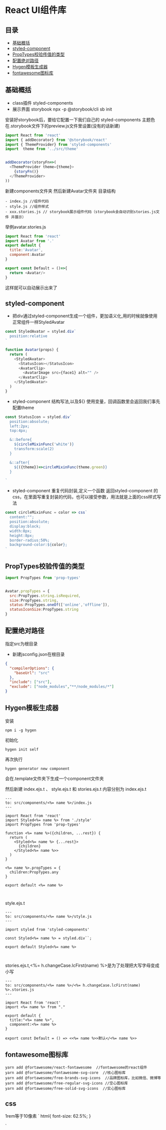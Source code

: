 # React UI组件库

## 目录

- [基础概括](#基础概括)
- [styled-component](#styled-component)
- [PropTypes校验传值的类型](#PropTypes校验传值的类型)
- [配置绝对路径](#配置绝对路径)
- [Hygen模板生成器](#Hygen模板生成器)
- [fontawesome图标库](#fontawesome图标库)

## 基础概括

- class插件 styled-components
- 展示界面 storybook  npx -p @storybook/cli sb init

安装好storybook后，要给它配置一下我们自己的 styled-components 主题色
在.storybook文件下的preview.js文件里设置(没有的话新建)
```js
import React from 'react'
import { addDecorator} from '@storybook/react'
import { ThemeProvider} from 'styled-components'
import  theme from '../src/theme'


addDecorator(storyFn=>(
  <ThemeProvider theme={theme}>
    {storyFn()}
  </ThemeProvider>
))
```

新建components文件夹 然后新建Avatar文件夹
目录结构
```
- index.js //组件代码
- style.js //组件样式
- xxx.stories.js // storybook展示组件代码（storybook会自动识别stories.js文件 并展示）
```
举例avatar.stories.js
```js
import React from 'react'
import Avatar from '.'
export default {
  title:'Avatar',
  component:Avatar
}

export const Default = ()=>{
  return <Avatar/>
}
```
这样就可以自动展示出来了


## styled-component

- 把div通过styled-component生成一个组件，更加语义化,用的时候就像使用正常组件一样StyledAvatar
```js
const StyledAvatar = styled.div`
  position:relative
`

function Avatar(props) {
  return (
    <StyledAvatar>
      <StatusIcon></StatusIcon>
      <AvatarClip>
        <AvatarImage src={face1} alt="" />
      </AvatarClip>
    </StyledAvatar>
  )
}

```

- styled-component 结构写法,以及${} 使用变量，回调函数里会返回我们事先配置theme
```js
const StatusIcon = styled.div`
  position:absolute;
  left:2px;
  top:4px;

  &::before{
    ${circleMixinFunc('white')}
    transform:scale(2)
  }

  &::after{
    ${({theme})=>circleMixinFunc(theme.green)}
  }

`
```
- styled-component 重复代码封装,定义一个函数 返回styled-component 的css，在里面写重复封装的代码，也可以接受参数，用法就是上面的css样式写法

```js
const circleMixinFunc = color => css`
  content:"";
  position:absolute;
  display:block;
  width:8px;
  height:8px;
  border-radius:50%;
  background-color:${color};
`
```
## PropTypes校验传值的类型

```js
import PropTypes from 'prop-types'


Avatar.propTypes = {
  src:PropTypes.string.isRequired,
  size:PropTypes.string,
  status:PropTypes.oneOf(['online','offline']),
  statusIconSize:PropTypes.string
}

```


## 配置绝对路径
指定src为根目录
- 新建jsconfig.json在根目录
```json
{
  "compilerOptions": {
    "baseUrl": "src"
  },
  "include": ["src"],
  "exclude": ["node_modules","**/node_modules/*"]
}
```

## Hygen模板生成器
安装
```
npm i -g hygen
```

初始化

```
hygen init self

```

再次执行
```
hygen generator new component
```
会在.template文件夹下生成一个component文件夹

然后新建 index.ejs.t 、 style.ejs.t 和 stories.ejs.t
内容分别为
index.ejs.t
```
---
to: src/components/<%= name %>/index.js
---

import React from 'react'
import Styled<%= name %> from './style'
import PropTypes from 'prop-types'

function <%= name %>({children, ...rest}) {
  return (
    <Styled<%= name %> {...rest}>
      {children}
    </Styled<%= name %>>
  )
}

<%= name %>.propTypes = {
  children:PropTypes.any
}

export default <%= name %>



```

style.ejs.t
```
---
to: src/components/<%= name %>/style.js
---

import styled from 'styled-components'

const Styled<%= name %> = styled.div``;

export default Styled<%= name %>



```
stories.ejs.t,<%= h.changeCase.lcFirst(name) %>是为了处理把大写字母变成小写
```
---
to: src/components/<%= name %>/<%= h.changeCase.lcFirst(name) %>.stories.js
---

import React from 'react'
import <%= name %> from "."

export default {
  title:"<%= name %>",
  component:<%= name %>
}

export const Default = () => <<%= name %>>默认</<%= name %>>

```

## fontawesome图标库

```
yarn add @fortawesome/react-fontawesome  //fontawesome的react组件
yarn add @fortawesome/fontawesome-svg-core  //核心图标库
yarn add @fortawesome/free-brands-svg-icons  //品牌图标库，比如微信、微博等
yarn add @fortawesome/free-regular-svg-icons //空心图标库
yarn add @fortawesome/free-solid-svg-icons  //实心图标库

```

## css
1rem等于10像素
`
html{
  font-size: 62.5%;
}

`
